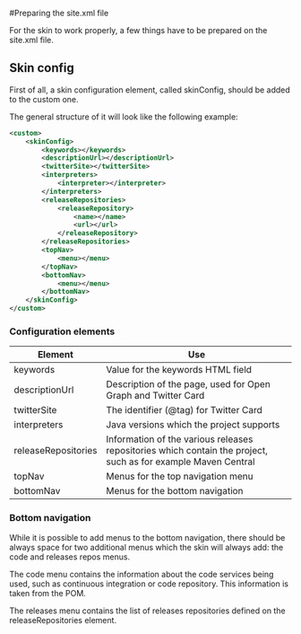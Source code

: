 #Preparing the site.xml file

For the skin to work properly, a few things have to be prepared on the site.xml file.

## Skin config

First of all, a skin configuration element, called skinConfig, should be added to the custom one.

The general structure of it will look like the following example:

```xml
<custom>
	<skinConfig>
		<keywords></keywords>
		<descriptionUrl></descriptionUrl>
		<twitterSite></twitterSite>
		<interpreters>
			<interpreter></interpreter>
		</interpreters>
		<releaseRepositories>
			<releaseRepository>
				<name></name>
				<url></url>
			</releaseRepository>
		</releaseRepositories>
		<topNav>
			<menu></menu>
		</topNav>
		<bottomNav>
			<menu></menu>
		</bottomNav>
	</skinConfig>
</custom>
```

### Configuration elements

|Element|Use|
|---|---|
|keywords|Value for the keywords HTML field|
|descriptionUrl|Description of the page, used for Open Graph and Twitter Card|
|twitterSite|The identifier (@tag) for Twitter Card|
|interpreters|Java versions which the project supports|
|releaseRepositories|Information of the various releases repositories which contain the project, such as for example Maven Central|
|topNav|Menus for the top navigation menu|
|bottomNav|Menus for the bottom navigation|

### Bottom navigation

While it is possible to add menus to the bottom navigation, there should be always space for two additional menus which the skin will always add: the code and releases repos menus.

The code menu contains the information about the code services being used, such as continuous integration or code repository. This information is taken from the POM.

The releases menu contains the list of releases repositories defined on the releaseRepositories element.